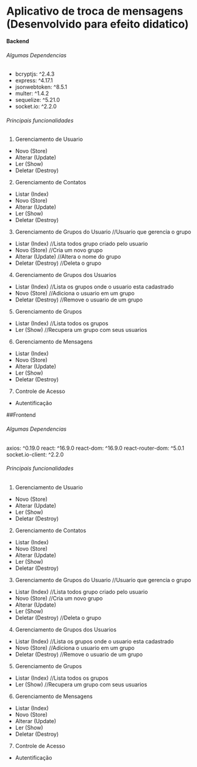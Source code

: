 # Aplicativo de troca de mensagens (Desenvolvido para efeito didatico)

**Backend**

###### Algumas Dependencias

- bcryptjs: ^2.4.3
- express: ^4.17.1
- jsonwebtoken: ^8.5.1
- multer: ^1.4.2
- sequelize: ^5.21.0
- socket.io: ^2.2.0

###### Principais funcionalidades

1. Gerenciamento de Usuario

- Novo (Store)
- Alterar (Update)
- Ler (Show)
- Deletar (Destroy)

2. Gerenciamento de Contatos

- Listar (Index)
- Novo (Store)
- Alterar (Update)
- Ler (Show)
- Deletar (Destroy)

3. Gerenciamento de Grupos do Usuario //Usuario que gerencia o grupo

- Listar (Index) //Lista todos grupo criado pelo usuario
- Novo (Store) //Cria um novo grupo
- Alterar (Update) //Altera o nome do grupo
- Deletar (Destroy) //Deleta o grupo

4. Gerenciamento de Grupos dos Usuarios

- Listar (Index) //Lista os grupos onde o usuario esta cadastrado
- Novo (Store) //Adiciona o usuario em um grupo
- Deletar (Destroy) //Remove o usuario de um grupo

5. Gerenciamento de Grupos

- Listar (Index) //Lista todos os grupos
- Ler (Show) //Recupera um grupo com seus usuarios

6. Gerenciamento de Mensagens

- Listar (Index)
- Novo (Store)
- Alterar (Update)
- Ler (Show)
- Deletar (Destroy)

7. Controle de Acesso

- Autentificação

##Frontend

###### Algumas Dependencias

axios: ^0.19.0
react: ^16.9.0
react-dom: ^16.9.0
react-router-dom: ^5.0.1
socket.io-client: ^2.2.0

###### Principais funcionalidades

1. Gerenciamento de Usuario

- Novo (Store)
- Alterar (Update)
- Ler (Show)
- Deletar (Destroy)

2. Gerenciamento de Contatos

- Listar (Index)
- Novo (Store)
- Alterar (Update)
- Ler (Show)
- Deletar (Destroy)

3. Gerenciamento de Grupos do Usuario //Usuario que gerencia o grupo

- Listar (Index) //Lista todos grupo criado pelo usuario
- Novo (Store) //Cria um novo grupo
- Alterar (Update)
- Ler (Show)
- Deletar (Destroy) //Deleta o grupo

4. Gerenciamento de Grupos dos Usuarios

- Listar (Index) //Lista os grupos onde o usuario esta cadastrado
- Novo (Store) //Adiciona o usuario em um grupo
- Deletar (Destroy) //Remove o usuario de um grupo

5. Gerenciamento de Grupos

- Listar (Index) //Lista todos os grupos
- Ler (Show) //Recupera um grupo com seus usuarios

6. Gerenciamento de Mensagens

- Listar (Index)
- Novo (Store)
- Alterar (Update)
- Ler (Show)
- Deletar (Destroy)

7. Controle de Acesso

- Autentificação
